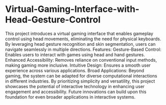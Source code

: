 # Virtual-Gaming-Interface-with-Head-Gesture-Control
This project introduces a virtual gaming interface that enables gameplay control using head movements, eliminating the need for physical keyboards. By leveraging head gesture recognition and skin segmentation, users can navigate seamlessly in multiple directions.
Features:
Gesture-Based Control: Enables users to interact with games using head and hand gestures.
Enhanced Accessibility: Removes reliance on conventional input methods, making gaming more inclusive.
Intuitive Design: Ensures a smooth user experience across various applications.
Broad Applications: Beyond gaming, the system can be adapted for diverse computational interactions in different industries.
By prioritizing simplicity and versatility, this project showcases the potential of interactive technology in enhancing user engagement and accessibility. Future innovations can build upon this foundation for even broader applications in interactive systems.
